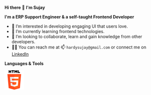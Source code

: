 **Hi there** 👋 **I'm Sujay**

**I'm a ERP Support Engineer & a self-taught Frontend Developer**

- 👀 I’m interested in developing engaging UI that users love.
- 🌱 I’m currently learning frontend technologies.
- 🔭 I’m looking to collaborate, learn and gain knowledge from other developers.
- 🚴‍♂️ You can reach me at 📫 `hardysujay@gmail.com` or connect me on [LinkedIn](https://linkedin.com/in/sujay-naik-064a50117)

**Languages & Tools**

![html](/html.png)
